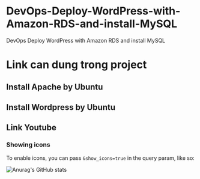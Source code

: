 # DevOps-Deploy-WordPress-with-Amazon-RDS-and-install-MySQL
DevOps Deploy WordPress with Amazon RDS and install MySQL

# Link can dung trong project

## Install Apache by Ubuntu

## Install Wordpress by Ubuntu

## Link Youtube

### Showing icons

To enable icons, you can pass `&show_icons=true` in the query param, like so:


![Anurag's GitHub stats](https://github-readme-stats.vercel.app/api?username=anuraghazra&show_icons=true)

